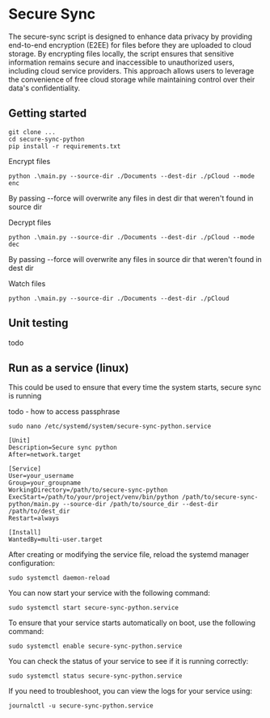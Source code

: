 # Secure Sync

The secure-sync script is designed to enhance data privacy by providing end-to-end encryption (E2EE) for files before they are uploaded to cloud storage. By encrypting files locally, the script ensures that sensitive information remains secure and inaccessible to unauthorized users, including cloud service providers. This approach allows users to leverage the convenience of free cloud storage while maintaining control over their data's confidentiality.

## Getting started

```
git clone ...
cd secure-sync-python
pip install -r requirements.txt
```

Encrypt files

```
python .\main.py --source-dir ./Documents --dest-dir ./pCloud --mode enc
```

By passing --force will overwrite any files in dest dir that weren't found in source dir

Decrypt files

```
python .\main.py --source-dir ./Documents --dest-dir ./pCloud --mode dec
```

By passing --force will overwrite any files in source dir that weren't found in dest dir

Watch files

```
python .\main.py --source-dir ./Documents --dest-dir ./pCloud
```

## Unit testing

todo

## Run as a service (linux)

This could be used to ensure that every time the system starts, secure sync is running

todo - how to access passphrase

```
sudo nano /etc/systemd/system/secure-sync-python.service
```

```
[Unit]
Description=Secure sync python
After=network.target

[Service]
User=your_username
Group=your_groupname
WorkingDirectory=/path/to/secure-sync-python
ExecStart=/path/to/your/project/venv/bin/python /path/to/secure-sync-python/main.py --source-dir /path/to/source_dir --dest-dir /path/to/dest_dir
Restart=always

[Install]
WantedBy=multi-user.target
```

After creating or modifying the service file, reload the systemd manager configuration:

```
sudo systemctl daemon-reload
```

You can now start your service with the following command:

```
sudo systemctl start secure-sync-python.service
```

To ensure that your service starts automatically on boot, use the following command:

```
sudo systemctl enable secure-sync-python.service
```

You can check the status of your service to see if it is running correctly:

```
sudo systemctl status secure-sync-python.service
```

If you need to troubleshoot, you can view the logs for your service using:

```
journalctl -u secure-sync-python.service
```
